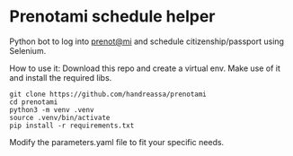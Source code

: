 # Prenotami schedule helper
Python bot to log into [prenot@mi](prenotami.esteri.it) and schedule citizenship/passport using Selenium.

How to use it:
Download this repo and create a virtual env. Make use of it and install the required libs.
```
git clone https://github.com/handreassa/prenotami
cd prenotami
python3 -m venv .venv
source .venv/bin/activate
pip install -r requirements.txt
```

Modify the parameters.yaml file to fit your specific needs.
